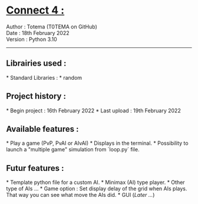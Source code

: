 <u><h1> Connect 4 :</h1></u>
Author : Totema (T0TEMA on GitHub)  
Date : 18th February 2022  
Version : Python 3.10

***

<h2>Librairies used :</h2>
* Standard Libraries :
  * random
  
<h2>Project history :</h2>
* Begin project : 16th February 2022
* Last upload   : 19th February 2022

<h2>Available features :</h2>
* Play a game (PvP, PvAI or AIvAI)
  * Displays in the terminal. 
* Possibility to launch a "multiple game" simulation from `loop.py` file.

<h2>Futur features :</h2>
* Template python file for a custom AI.
* Minimax (AI) type player.
  * Other type of AIs ...
* Game option : Set display delay of the grid when AIs plays. That way you can see what move the AIs did.
* GUI (<i>Later ...</i>)